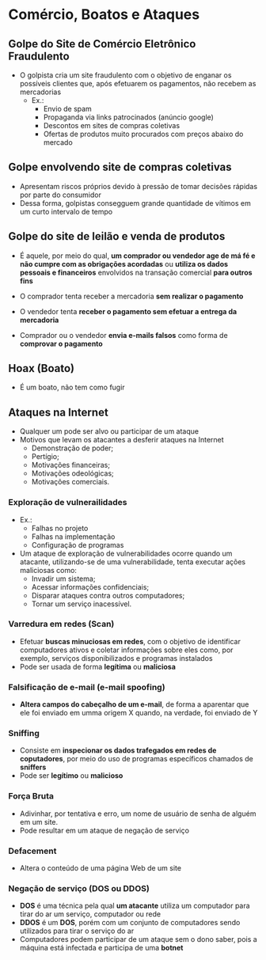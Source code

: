 # Comércio, Boatos e Ataques

## Golpe do Site de Comércio Eletrônico Fraudulento

- O golpista cria um site fraudulento com o objetivo de enganar os possíveis clientes que, após efetuarem os pagamentos, não recebem as mercadorias
  - Ex.:
    - Envio de spam
    - Propaganda via links patrocinados (anúncio google)
    - Descontos em sites de compras coletivas
    - Ofertas de produtos muito procurados com preços abaixo do mercado

## Golpe envolvendo site de compras coletivas

- Apresentam riscos próprios devido à pressão de tomar decisões rápidas por parte do consumidor
- Dessa forma, golpistas consegguem grande quantidade de vítimos em um curto intervalo de tempo

## Golpe do site de leilão e venda de produtos

- É aquele, por meio do qual, **um comprador ou vendedor age de má fé e não cumpre com as obrigações acordadas** ou **utiliza os dados pessoais e financeiros** envolvidos na transação comercial **para outros fins**

- O comprador tenta receber a mercadoria **sem realizar o pagamento**
- O vendedor tenta **receber o pagamento sem efetuar a entrega da mercadoria**
- Comprador ou o vendedor **envia e-mails falsos** como forma de **comprovar o pagamento**

## Hoax (Boato)

- É um boato, não tem como fugir

## Ataques na Internet

- Qualquer um pode ser alvo ou participar de um ataque
- Motivos que levam os atacantes a desferir ataques na Internet
  - Demonstração de poder;
  - Pertígio;
  - Motivações financeiras;
  - Motivações odeológicas;
  - Motivações comerciais.

### Exploração de vulnerailidades

- Ex.:
  - Falhas no projeto
  - Falhas na implementação
  - Configuração de programas
- Um ataque de exploração de vulnerabilidades ocorre quando um atacante, utilizando-se de uma vulnerabilidade, tenta executar ações maliciosas como:
  - Invadir um sistema;
  - Acessar informações confidenciais;
  - Disparar ataques contra outros computadores;
  - Tornar um serviço inacessível.

### Varredura em redes (Scan)

- Efetuar **buscas minuciosas em redes**, com o objetivo de identificar computadores ativos e coletar informações sobre eles como, por exemplo, serviços disponibilizados e programas instalados
- Pode ser usada de forma **legítima** ou **maliciosa**

### Falsificação de e-mail (e-mail spoofing)

- **Altera campos do cabeçalho de um e-mail**, de forma a aparentar que ele foi enviado em umma origem X quando, na verdade, foi enviado de Y

### Sniffing

- Consiste em **inspecionar os dados trafegados em redes de coputadores**, por meio do uso de programas específicos chamados de **sniffers**
- Pode ser **legítimo** ou **malicioso**

### Força Bruta

- Adivinhar, por tentativa e erro, um nome de usuário de senha de alguém em um site.
- Pode resultar em um ataque de negação de serviço

### Defacement

- Altera o conteúdo de uma página Web de um site

### Negação de serviço (DOS ou DDOS)

- **DOS** é uma técnica pela qual **um atacante** utiliza um computador para tirar do ar um serviço, computador ou rede
- **DDOS** é um **DOS**, porém com um conjunto de computadores sendo utilizados para tirar o serviço do ar
- Computadores podem participar de um ataque sem o dono saber, pois a máquina está infectada e participa de uma **botnet**
